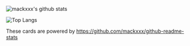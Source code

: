 ![mackxxx's github stats](https://github-readme-stats.vercel.app/api?username=mackxxx&count_private=true&show_icons=true&theme=flag-india&hide_border)



![Top Langs](https://github-readme-stats.vercel.app/api/top-langs/?username=mackxxx&theme=flag-india&layout=compact&hide_border)

These cards are powered by https://github.com/mackxxx/github-readme-stats
